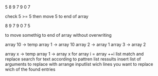 5 8 9 7 9 0 7

check 5 >= 5
	then move 5 to end of array

8 9 7 9 0 7 5

to move somethig to end of array without overwriting


array 10 -> temp
array 1 -> array 10
array 2 -> array 1
array 3 -> array 2

array x -> temp
array 1 -> array x
for
array i = array ++i
list match and replace
 search for text
 according to pattren
 list ressults
 insert list of arguments to replace with
 arrange inputlist wich lines you want to 
 replace wich of the found entries
